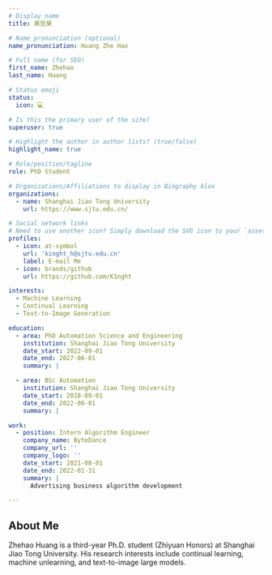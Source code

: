 ```yaml
---
# Display name
title: 黄哲昊

# Name pronunciation (optional)
name_pronunciation: Huang Zhe Hao

# Full name (for SEO)
first_name: Zhehao
last_name: Huang

# Status emoji
status:
  icon: 💻

# Is this the primary user of the site?
superuser: true

# Highlight the author in author lists? (true/false)
highlight_name: true

# Role/position/tagline
role: PhD Student

# Organizations/Affiliations to display in Biography blox
organizations:
  - name: Shanghai Jiao Tong University
    url: https://www.sjtu.edu.cn/

# Social network links
# Need to use another icon? Simply download the SVG icon to your `assets/media/icons/` folder.
profiles:
  - icon: at-symbol
    url: 'kinght_h@sjtu.edu.cn'
    label: E-mail Me
  - icon: brands/github
    url: https://github.com/K1nght

interests:
  - Machine Learning
  - Continual Learning
  - Text-to-Image Generation

education:
  - area: PhD Automation Science and Engineering
    institution: Shanghai Jiao Tong University
    date_start: 2022-09-01
    date_end: 2027-06-01
    summary: |

  - area: BSc Automation
    institution: Shanghai Jiao Tong University
    date_start: 2018-09-01
    date_end: 2022-06-01
    summary: |

work:
  - position: Intern Algorithm Engineer
    company_name: ByteDance
    company_url: ''
    company_logo: ''
    date_start: 2021-08-01
    date_end: 2022-01-31
    summary: |
      Advertising business algorithm development

---
```


## About Me

Zhehao Huang is a third-year Ph.D. student (Zhiyuan Honors) at Shanghai Jiao Tong University. His research interests include continual learning, machine unlearning, and text-to-image large models.
